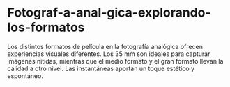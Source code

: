 # Fotograf-a-anal-gica-explorando-los-formatos
Los distintos formatos de película en la fotografía analógica ofrecen experiencias visuales diferentes. Los 35 mm son ideales para capturar imágenes nítidas, mientras que el medio formato y el gran formato llevan la calidad a otro nivel. Las instantáneas aportan un toque estético y espontáneo.
